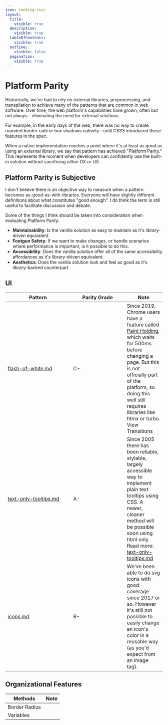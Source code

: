 ```yaml
---
icon: ranking-star
layout:
  title:
    visible: true
  description:
    visible: true
  tableOfContents:
    visible: true
  outline:
    visible: false
  pagination:
    visible: true
---
```


# Platform Parity

Historically, we've had to rely on external libraries, preprocessing, and transpilation to achieve many of the patterns that are common in web software. Over time, the web platform's capabilities have grown, often but not always - eliminating the need for external solutions.

For example, in the early days of the web, there was no way to create rounded border radii or box shadows natively—until CSS3 introduced these features in the spec.&#x20;

When a native implementation reaches a point where it's at least as good as using an external library, we say that pattern has achieved "Platform Parity." This represents the moment when developers can confidently use the built-in solution without sacrificing _either_ DX or UX.

## Platform Parity is Subjective

I don't believe there is an objective way to measure when a pattern becomes as-good-as-with-libraries. Everyone will have slightly different definitions about what constitutes "good enough". I do think the term is still useful to facilitate discussion and debate.



Some of the things I think should be taken into consideration when evaluating Platform Parity:

* **Maintainability**: Is the vanilla solution as easy to maintain as it's library-driven equivalent.
* **Footgun Safety**: If we want to make changes, or handle scenarios where performance is important, is it possible to do this.
* **Accessibility**: Does the vanilla solution offer all of the same accessibility affordances as it's library-driven equivalent.
* **Aesthetics**: Does the vanilla solution look and feel as good as it's library-backed counterpart.



## UI

<table><thead><tr><th width="193.50390625">Pattern</th><th width="155.75">Parity Grade</th><th>Note</th></tr></thead><tbody><tr><td><a data-mention href="flash-of-white.md">flash-of-white.md</a></td><td>C-</td><td>Since 2019, Chrome users have a feature called <a href="https://developer.chrome.com/blog/paint-holding">Paint Holding</a>, which waits for 500ms before changing a page. But this is not officially part of the platform, so doing this well still requires libraries like htmx or turbo. View Transitions </td></tr><tr><td><a data-mention href="text-only-tooltips.md">text-only-tooltips.md</a></td><td>A-</td><td>Since 2005 there has been reliable, stylable, largely accessible way to implement plain text tooltips using CSS. A newer, cleaner method will be possible soon using html only. Read more: <a data-mention href="text-only-tooltips.md">text-only-tooltips.md</a></td></tr><tr><td><a data-mention href="icons.md">icons.md</a></td><td>B-</td><td>We've been able to do svg icons with good coverage since 2017 or so. However it's still not possible to easily change an icon's color in a reusable way (as you'd expect from an image tag).</td></tr></tbody></table>



## Organizational Features

| Methods       | Note |
| ------------- | ---- |
| Border Radius |      |
| Variables     |      |



